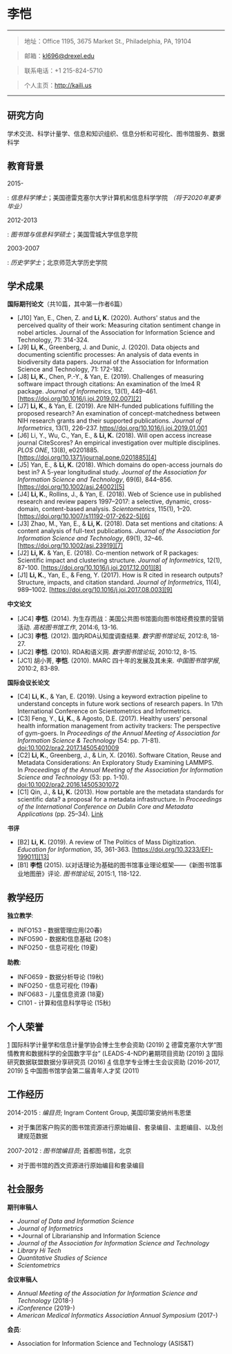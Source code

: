 
李恺
=============

---- 

> 地址：Office 1195, 3675 Market St., Philadelphia, PA, 19104

> 邮箱：[kl696@drexel.edu][1]

> 联系电话：+1 215-824-5710

> 个人主页：http://kaili.us
---- 

研究方向
---- 

学术交流、科学计量学、信息和知识组织、信息分析和可视化、图书馆服务、数据科学

教育背景
---- 

2015-

:  *信息科学博士*；美国德雷克塞尔大学计算机和信息科学学院 *（将于2020年夏季毕业）*

2012-2013

:  *图书馆与信息科学硕士*；美国雪城大学信息学院

2003-2007

:  *历史学学士*；北京师范大学历史学院

学术成果
---- 

**国际期刊论文**（共10篇，其中第一作者6篇）

* [J10] Yan, E., Chen, Z. and **Li, K.** (2020). Authors' status and the perceived quality of their work: Measuring citation sentiment change in nobel articles. Journal of the Association for Information Science and Technology, 71: 314-324. 
* [J9] **Li, K.**, Greenberg, J. and Dunic, J. (2020). Data objects and documenting scientific processes: An analysis of data events in biodiversity data papers. Journal of the Association for Information Science and Technology, 71: 172-182. 
* [J8] **Li, K.**, Chen, P.-Y., & Yan, E. (2019). Challenges of measuring software impact through citations: An examination of the lme4 R package. *Journal of Informetrics*, 13(1), 449–461. [https://doi.org/10.1016/j.joi.2019.02.007][2]
* [J7] **Li, K.**, & Yan, E. (2019). Are NIH-funded publications fulfilling the proposed research? An examination of concept-matchedness between NIH research grants and their supported publications. *Journal of Informetrics*, 13(1), 226–237. [https//doi.org/10.1016/j.joi.2019.01.001][3]
* [J6] Li, Y., Wu, C., Yan, E., & **Li, K.** (2018). Will open access increase journal CiteScores? An empirical investigation over multiple disciplines. *PLOS ONE*, 13(8), e0201885. [https://doi.org/10.1371/journal.pone.0201885][4]
* [J5] Yan, E., & **Li, K.** (2018). Which domains do open-access journals do best in? A 5-year longitudinal study. *Journal of the Association for Information Science and Technology*, 69(6), 844–856. [https://doi.org/10.1002/asi.24002][5]
* [J4] **Li, K.**, Rollins, J., & Yan, E. (2018). Web of Science use in published research and review papers 1997–2017: a selective, dynamic, cross-domain, content-based analysis. *Scientometrics*, 115(1), 1–20. [https://doi.org/10.1007/s11192-017-2622-5][6]
* [J3] Zhao, M., Yan, E., & **Li, K.** (2018). Data set mentions and citations: A content analysis of full-text publications. *Journal of the Association for Information Science and Technology*, 69(1), 32–46. [https://doi.org/10.1002/asi.23919][7]
* [J2] **Li, K.** & Yan, E. (2018). Co-mention network of R packages: Scientific impact and clustering structure. *Journal of Informetrics*, 12(1), 87-100. [https://doi.org/10.1016/j.joi.2017.12.001][8]
* [J1] **Li, K.**, Yan, E., & Feng, Y. (2017). How is R cited in research outputs? Structure, impacts, and citation standard. *Journal of Informetrics*, 11(4), 989–1002. [https://doi.org/10.1016/j.joi.2017.08.003][9]

**中文论文**

* [JC4] **李恺**. (2014). 为生存而战：美国公共图书馆面向图书馆经费投票的营销活动. *高校图书馆工作*, 2014:6, 13-16.
* [JC3] **李恺**. (2012). 国内RDA认知度调查结果. *数字图书馆论坛*, 2012:8, 18-27.
* [JC2] **李恺**. (2010). RDA和语义网. *数字图书馆论坛*, 2010:12, 8-15.
* [JC1] 胡小菁, **李恺**. (2010). MARC 四十年的发展及其未来. *中国图书馆学报*, 2010:2, 83-89.

**国际会议长论文**


* [C4] **Li, K.**, & Yan, E. (2019). Using a keyword extraction pipeline to understand concepts in future work sections of research papers. In 17th International Conference on Scientometrics and Informetrics.
* [C3] Feng, Y., **Li, K.**, & Agosto, D.E. (2017). Healthy users’ personal health information management from activity trackers: The perspective of gym-goers. In *Proceedings of the Annual Meeting of Association for Information Science & Technology* (54: pp. 71-81). [doi:10.1002/pra2.2017.14505401009][10]
* [C2] **Li, K.**, Greenberg, J., & Lin, X. (2016). Software Citation, Reuse and Metadata Considerations: An Exploratory Study Examining LAMMPS. In *Proceedings of the Annual Meeting of the Association for Information Science and Technology* (53: pp. 1-10). [doi:10.1002/pra2.2016.14505301072][11]
* [C1] Qin, J., & **Li, K.** (2013). How portable are the metadata standards for scientific data? a proposal for a metadata infrastructure. In *Proceedings of the International Conference on Dublin Core and Metadata Applications* (pp. 25–34). [Link][12]

**书评**

* [B2] **Li, K.** (2019). A review of The Politics of Mass Digitization. *Education for Information*, 35, 361-363. [https://doi.org/10.3233/EFI-199011][13]
* [B1] **李恺** (2015). 以对话理论为基础的图书馆事业理论框架——《新图书馆事业地图册》评论. *图书馆论坛*, 2015:1, 118-122.

教学经历
---- 

**独立教学**:

* INFO153 - 数据管理应用(20春)
* INFO590 - 数据和信息基础 (20冬)
* INFO250 - 信息可视化 (19夏)

**助教**:

* INFO659 - 数据分析导论 (19秋)
* INFO250 - 信息可视化 (19春)
* INFO683 - 儿童信息资源 (18夏) 
* CI101 - 计算和信息科学导论 (15秋) 

个人荣誉
---- 

[1] 国际科学计量学和信息计量学协会博士生参会资助 (2019)
[2] 德雷克塞尔大学“图情教育和数据科学的全国数字平台” (LEADS-4-NDP)暑期项目资助 (2019)
[3] 国际研究数据联盟数据分享研究员 (2016)
[4] 信息学专业博士生会议资助 (2016-2017, 2019)
[5] 中国图书馆学会第二届青年人才奖 (2011)

工作经历
---- 

2014-2015
:  *编目员*; Ingram Content Group, 美国印第安纳州韦恩堡

* 对于集团客户购买的图书馆资源进行原始编目、套录编目、主题编目、以及创建规范数据

2007-2012
:  *图书馆编目员*; 首都图书馆，北京

* 对于图书馆的西文资源进行原始编目和套录编目

社会服务
---- 

**期刊审稿人**

* *Journal of Data and Information Science*
* *Journal of Informetrics* 
* *Journal of Librarianship and Information Science
* *Journal of the Association for Information Science and Technology* 
* *Library Hi Tech*
* *Quantitative Studies of Science*
* *Scientometrics*

**会议审稿人**

* *Annual Meeting of the Association for Information Science and Technology* (2018-)
* *iConference* (2019-)
* *American Medical Informatics Association Annual Symposium* (2017-)

**会员**:

* Association for Information Science and Technology (ASIS&T)

[1]:	mailto:kl696@drexel.edu
[2]:	https://doi.org/10.1016/j.joi.2019.02.007
[3]:	https://doi.org/10.1016/j.joi.2019.01.001
[4]:	https://doi.org/10.1371/journal.pone.0201885
[5]:	https://doi.org/10.1002/asi.24002
[6]:	https://doi.org/10.1007/s11192-017-2622-5
[7]:	https://doi.org/10.1002/asi.23919
[8]:	https://doi.org/10.1016/j.joi.2017.12.001
[9]:	https://doi.org/10.1016/j.joi.2017.08.003
[10]:	http://onlinelibrary.wiley.com/doi/10.1002/pra2.2017.14505401009/full
[11]:	https://dl.acm.org/citation.cfm?id=3017519
[12]:	http://dcpapers.dublincore.org/pubs/article/viewFile/3670/1893
[13]:	https://content.iospress.com/articles/education-for-information/efi199011